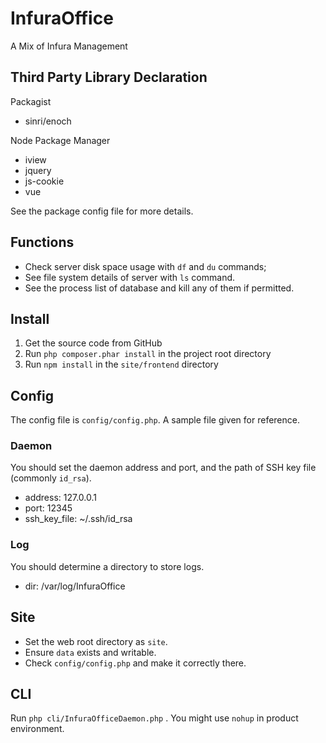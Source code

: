 # InfuraOffice
A Mix of Infura Management

## Third Party Library Declaration

Packagist

* sinri/enoch 

Node Package Manager

* iview 
* jquery
* js-cookie 
* vue 

See the package config file for more details.

## Functions

* Check server disk space usage with `df` and `du` commands;
* See file system details of server with `ls` command.
* See the process list of database and kill any of them if permitted.

## Install

1. Get the source code from GitHub
1. Run `php composer.phar install` in the project root directory
1. Run `npm install` in the `site/frontend` directory

## Config

The config file is `config/config.php`. A sample file given for reference.

### Daemon

You should set the daemon address and port, and the path of SSH key file (commonly `id_rsa`).

* address: 127.0.0.1
* port: 12345
* ssh_key_file: ~/.ssh/id_rsa

### Log

You should determine a directory to store logs.

* dir: /var/log/InfuraOffice

## Site

* Set the web root directory as `site`.
* Ensure `data` exists and writable.
* Check `config/config.php` and make it correctly there.

## CLI

Run `php cli/InfuraOfficeDaemon.php` . You might use `nohup` in product environment. 